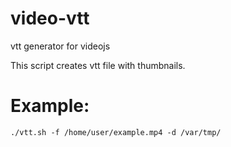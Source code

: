 # video-vtt
vtt generator for videojs

This script creates vtt file with thumbnails.

# Example:

```./vtt.sh -f /home/user/example.mp4 -d /var/tmp/```
